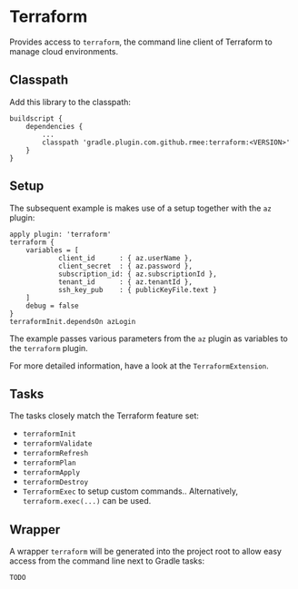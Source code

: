 # Terraform

Provides access to `terraform`, the command line client of Terraform to manage cloud environments.

## Classpath

Add this library to the classpath:

```
buildscript {
	dependencies {
	    ...
		classpath 'gradle.plugin.com.github.rmee:terraform:<VERSION>'
	}
}
```
 
## Setup

The subsequent example is makes use of a setup together with the `az` plugin:

```
apply plugin: 'terraform'
terraform {
	variables = [
			client_id      : { az.userName },
			client_secret  : { az.password },
			subscription_id: { az.subscriptionId },
			tenant_id      : { az.tenantId },
			ssh_key_pub    : { publicKeyFile.text }
	]
	debug = false
}
terraformInit.dependsOn azLogin
```

The example passes various parameters from the `az` plugin as variables to the `terraform` plugin.


For more detailed information, have a look at the `TerraformExtension`.


## Tasks

The tasks closely match the Terraform feature set:

- `terraformInit`
- `terraformValidate`
- `terraformRefresh`
- `terraformPlan`
- `terraformApply`
- `terraformDestroy`
- `TerraformExec` to setup custom commands.. Alternatively, `terraform.exec(...)` can be used.

## Wrapper

A wrapper `terraform` will be generated into the project root to allow easy access from the command line next to Gradle tasks:

```
TODO
```